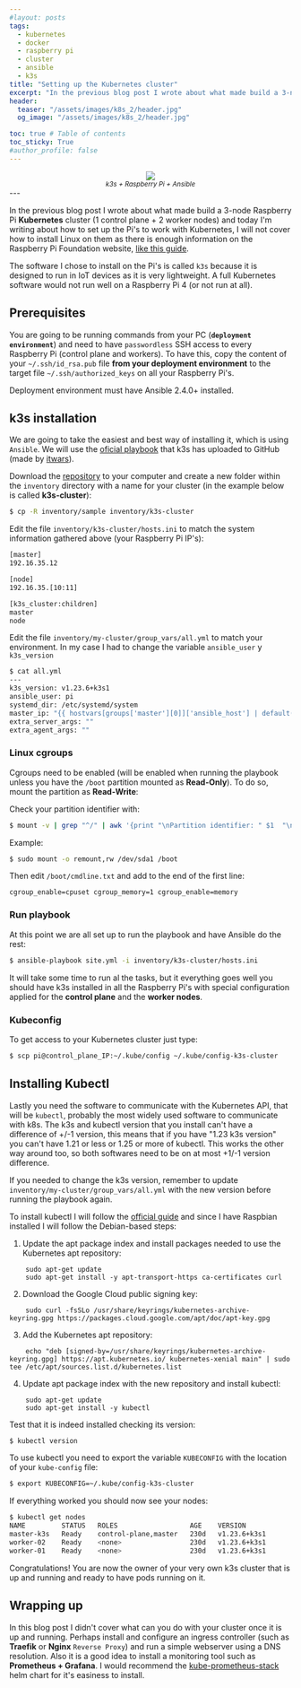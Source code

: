 ```yaml
---
#layout: posts
tags: 
  - kubernetes
  - docker
  - raspberry pi
  - cluster
  - ansible
  - k3s
title: "Setting up the Kubernetes cluster"
excerpt: "In the previous blog post I wrote about what made build a 3-node Raspberry Pi Kubernetes cluster and today I'm writing about how to set up the Pi's to work with Kubernetes, I will not cover how to install Linux on them as there is enough information on the Raspberry Pi Foundation website"
header:
  teaser: "/assets/images/k8s_2/header.jpg"
  og_image: "/assets/images/k8s_2/header.jpg"

toc: true # Table of contents
toc_sticky: True
#author_profile: false
---
```

<center>
<img src="{{ site.baseurl }}/assets/images/k8s_2/header.jpg" />
 <center><small><em>k3s + Raspberry Pi + Ansible</em></small></center>
 </center>
---

In the previous blog post I wrote about what made build a 3-node Raspberry Pi __Kubernetes__ cluster (1 control plane + 2 worker nodes) and today I'm writing about how to set up the Pi's to work with Kubernetes, I will not cover how to install Linux on them as there is enough information on the Raspberry Pi Foundation website, [like this guide](https://www.raspberrypi.com/documentation/computers/getting-started.html).

The software I chose to install on the Pi's is called `k3s` because it is designed to run in IoT devices as it is very lightweight. A full Kubernetes software would not run well on a Raspberry Pi 4 (or not run at all).

## Prerequisites

You are going to be running commands from your PC (__`deployment environment`__) and need to have `passwordless` SSH access to every Raspberry Pi (control plane and workers). To have this, copy the content of your `~/.ssh/id_rsa.pub` file __from your deployment environment__ to the target file `~/.ssh/authorized_keys` on all your Raspberry Pi's.

Deployment environment must have Ansible 2.4.0+ installed.

## k3s installation

We are going to take the easiest and best way of installing it, which is using `Ansible`. We will use the [oficial playbook](https://github.com/k3s-io/k3s-ansible) that k3s has uploaded to GitHub (made by [itwars](https://github.com/itwars)).

Download the [repository](https://github.com/k3s-io/k3s-ansible) to your computer and create a new folder within the `inventory` directory with a name for your cluster (in the example below is called __k3s-cluster__):

```bash
$ cp -R inventory/sample inventory/k3s-cluster
```

Edit the file `inventory/k3s-cluster/hosts.ini` to match the system information gathered above (your Raspberry Pi IP's):

```bash
[master]
192.16.35.12

[node]
192.16.35.[10:11]

[k3s_cluster:children]
master
node
```

Edit the file `inventory/my-cluster/group_vars/all.yml` to match your environment. In my case I had to change the variable `ansible_user` y `k3s_version`

```bash
$ cat all.yml
---
k3s_version: v1.23.6+k3s1
ansible_user: pi
systemd_dir: /etc/systemd/system
master_ip: "{{ hostvars[groups['master'][0]]['ansible_host'] | default(groups['master'][0]) }}"
extra_server_args: ""
extra_agent_args: ""
```

### Linux cgroups

Cgroups need to be enabled (will be enabled when running the playbook unless you have the `/boot` partition mounted as __Read-Only__). To do so, mount the partition as __Read-Write__:

Check your partition identifier with:

```bash
$ mount -v | grep "^/" | awk '{print "\nPartition identifier: " $1  "\n Mountpoint: "  $3}'
```

Example:

```bash
$ sudo mount -o remount,rw /dev/sda1 /boot
```

Then edit `/boot/cmdline.txt` and add to the end of the first line:

`cgroup_enable=cpuset cgroup_memory=1 cgroup_enable=memory`

### Run playbook

At this point we are all set up to run the playbook and have Ansible do the rest:

``` bash
$ ansible-playbook site.yml -i inventory/k3s-cluster/hosts.ini
```

It will take some time to run al the tasks, but it everything goes well you should have k3s installed in all the Raspberry Pi's with special configuration applied for the __control plane__ and the __worker nodes__.

### Kubeconfig

To get access to your Kubernetes cluster just type:

```bash
$ scp pi@control_plane_IP:~/.kube/config ~/.kube/config-k3s-cluster
```

## Installing Kubectl

Lastly you need the software to communicate with the Kubernetes API, that will be `kubectl`, probably the most widely used software to communicate with k8s. The k3s and kubectl version that you install can't have a difference of +/-1 version, this means that if you have "1.23 k3s version" you can't have 1.21 or less or 1.25 or more of kubectl. This works the other way around too, so both softwares need to be on at most +1/-1 version difference.

If you needed to change the k3s version, remember to update `inventory/my-cluster/group_vars/all.yml` with the new version before running the playbook again.

To install kubectl I will follow the [official guide](https://kubernetes.io/docs/tasks/tools/install-kubectl-linux/) and since I have Raspbian installed I will follow the Debian-based steps:

1.    Update the apt package index and install packages needed to use the Kubernetes apt repository:
```
    sudo apt-get update
    sudo apt-get install -y apt-transport-https ca-certificates curl
```
2.   Download the Google Cloud public signing key:
```
    sudo curl -fsSLo /usr/share/keyrings/kubernetes-archive-keyring.gpg https://packages.cloud.google.com/apt/doc/apt-key.gpg
```
3.    Add the Kubernetes apt repository:
```
    echo "deb [signed-by=/usr/share/keyrings/kubernetes-archive-keyring.gpg] https://apt.kubernetes.io/ kubernetes-xenial main" | sudo tee /etc/apt/sources.list.d/kubernetes.list
```
4.    Update apt package index with the new repository and install kubectl:
```
    sudo apt-get update
    sudo apt-get install -y kubectl
```

Test that it is indeed installed checking its version:

```bash
$ kubectl version
```

To use kubectl you need to export the variable `KUBECONFIG` with the location of your `kube-config` file:

```bash
$ export KUBECONFIG=~/.kube/config-k3s-cluster
```

If everything worked you should now see your nodes:

```bash
$ kubectl get nodes
NAME         STATUS   ROLES                  AGE    VERSION
master-k3s   Ready    control-plane,master   230d   v1.23.6+k3s1
worker-02    Ready    <none>                 230d   v1.23.6+k3s1
worker-01    Ready    <none>                 230d   v1.23.6+k3s1
```

Congratulations! You are now the owner of your very own k3s cluster that is up and running and ready to have pods running on it.

## Wrapping up

In this blog post I didn't cover what can you do with your cluster once it is up and running. Perhaps install and configure an ingress controller (such as __Traefik__ or __Nginx__ `Reverse Proxy`) and run a simple webserver using a DNS resolution. Also it is a good idea to install a monitoring tool such as __Prometheus + Grafana__. I would recommend the [kube-prometheus-stack](https://github.com/prometheus-community/helm-charts/tree/main/charts/kube-prometheus-stack) helm chart for it's easiness to install.